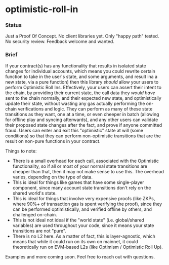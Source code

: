 # optimistic-roll-in

### Status

Just a Proof Of Concept. No client libraries yet. Only "happy path" tested. No security review. Feedback welcome and wanted.
<br>

### Brief

If your contract(s) has any functionality that results in isolated state changes for individual accounts, which means you could rewrite certain function to take in the user's state, and some arguments, and result ina a new state, via a pure function) then this library *should* allow your users to perform Optimistic Roll Ins. Effectively, your users can assert their intent to the chain, by providing their current state, the call data they *would have* sent to the chain normally, and their expected new state, and optimistically update their state, without wasting any gas actually performing the on-chain verifications and logic. They can perform as many of these state transitions as they want, one at a time, or even cheeper in batch (allowing for offline play and syncing afterwards), and any other users can validate their proposed state changes after the fact, and prove if anyone committed fraud. Users can enter and exit this "optimistic" state at will (some conditions) so that they can perform non-optimistic transitions that are the result on non-pure functions in your contract.

Things to note:
* There is a small overhead for each call, associated with the Optimistic functionality, so if all or most of your normal state transitions are cheaper than that, then it may not make sense to use this. The overhead varies, depending on the type of data.
* This is ideal for things like games that have some single-player component, since many account state transitions don't rely on the shared world's state.
* This is ideal for things that involve very expensive proofs (like ZKPs, where 90%+ of transaction gas is spent verifying the proof), since they can be performed optimistically, and verified offline by others, and challenged on-chain.
* This is not ideal not ideal if the "world state" (i.e. global/shared variables) are used throughout your code, since it means your state transitions are not "pure".
* There is no L2 here. As a matter of fact, this is layer-agnostic, which means that while it could run on its own on mainnet, it could theoretically run on EVM-based L2s (like Optimism / Optimistic Roll Up).

Examples and more coming soon. Feel free to reach out with questions.
